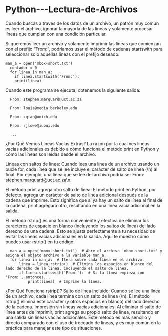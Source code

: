 # Python---Lectura-de-Archivos
Cuando buscas a través de los datos de un archivo, un patrón muy común es leer el archivo, ignorar la mayoría de las líneas y solamente procesar líneas que cumplan con una condición particular.


Si queremos leer un archivo y solamente imprimir las líneas que comienzan con el prefijo “From:”, podríamos usar el método de cadenas startswith para seleccionar solo aquellas líneas con el prefijo deseado.

    man_a = open('mbox-short.txt')
      contador = 0
      for linea in man_a:
        if linea.startswith('From:'):
        print(linea)

Cuando este programa se ejecuta, obtenemos la siguiente salida:

      From: stephen.marquard@uct.ac.za
      
      From: louis@media.berkeley.edu
      
      From: zqian@umich.edu
      
      From: rjlowe@iupui.edu

      ...

¿Por Qué Vemos Líneas Vacías Extras?
La razón por la cual ves líneas vacías adicionales es debido a cómo funciona el método print en Python y cómo las líneas son leídas desde el archivo.

Líneas con saltos de línea: Cuando lees una línea de un archivo usando un bucle for, cada línea que se lee incluye el carácter de salto de línea (\n) al final. Por ejemplo, una línea que se lee del archivo podría ser From: stephen.marquard@uct.ac.za\n.

El método print agrega otro salto de línea: El método print en Python, por defecto, agrega un carácter de salto de línea adicional después de la cadena que imprime. Esto significa que si ya hay un salto de línea al final de la cadena, print agregará otro, resultando en una línea vacía adicional en la salida.

El método rstrip() es una forma conveniente y efectiva de eliminar los caracteres de espacio en blanco (incluyendo los saltos de línea) del lado derecho de una cadena. Esto se ajusta perfectamente a tu necesidad de evitar las líneas vacías adicionales en la salida. Aquí te muestro cómo puedes usar rstrip() en tu código:

      man_a = open('mbox-short.txt')  # Abre el archivo 'mbox-short.txt' y asigna el objeto archivo a la variable man_a.
      for linea in man_a:  # Itera sobre cada línea en el archivo.
          linea = linea.rstrip()  # Elimina los espacios en blanco del lado derecho de la línea, incluyendo el salto de línea.
          if linea.startswith('From:'):  # Si la línea empieza con 'From:', entonces...
              print(linea)  # Imprime la línea.
    

¿Por Qué Funciona rstrip()?
Salto de línea incluido: Cuando se lee una línea de un archivo, cada línea termina con un salto de línea (\n). El método rstrip() elimina este carácter (y otros espacios en blanco) del lado derecho de la cadena.
Impresión sin líneas vacías adicionales: Al eliminar el salto de línea antes de imprimir, print agrega su propio salto de línea, resultando en una salida sin líneas vacías adicionales.
Este método es más sencillo y directo comparado con el uso de troceado de líneas, y es muy común en la práctica para manejar este tipo de situaciones.



